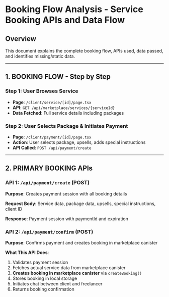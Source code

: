 # Booking Flow Analysis - Service Booking APIs and Data Flow

## Overview
This document explains the complete booking flow, APIs used, data passed, and identifies missing/static data.

---

## 1. BOOKING FLOW - Step by Step

### Step 1: User Browses Service
- **Page**: `/client/service/[id]/page.tsx`
- **API**: `GET /api/marketplace/services/{serviceId}`
- **Data Fetched**: Full service details including packages

### Step 2: User Selects Package & Initiates Payment
- **Page**: `/client/payment/[id]/page.tsx`
- **Action**: User selects package, upsells, adds special instructions
- **API Called**: `POST /api/payment/create`

---

## 2. PRIMARY BOOKING APIs

### API 1: `/api/payment/create` (POST)
**Purpose**: Creates payment session with all booking details

**Request Body**: Service data, package data, upsells, special instructions, client ID

**Response**: Payment session with paymentId and expiration

### API 2: `/api/payment/confirm` (POST)
**Purpose**: Confirms payment and creates booking in marketplace canister

**What This API Does**:
1. Validates payment session
2. Fetches actual service data from marketplace canister
3. **Creates booking in marketplace canister** via `createBooking()`
4. Stores booking in local storage
5. Initiates chat between client and freelancer
6. Returns booking confirmation

